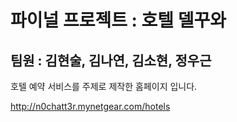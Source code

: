 파이널 프로젝트 : 호텔 델꾸와
===========================
팀원 : 김현술, 김나연, 김소현, 정우근
-----------------------------------
호텔 예약 서비스를 주제로 제작한 홈페이지 입니다.

<http://n0chatt3r.mynetgear.com/hotels>
